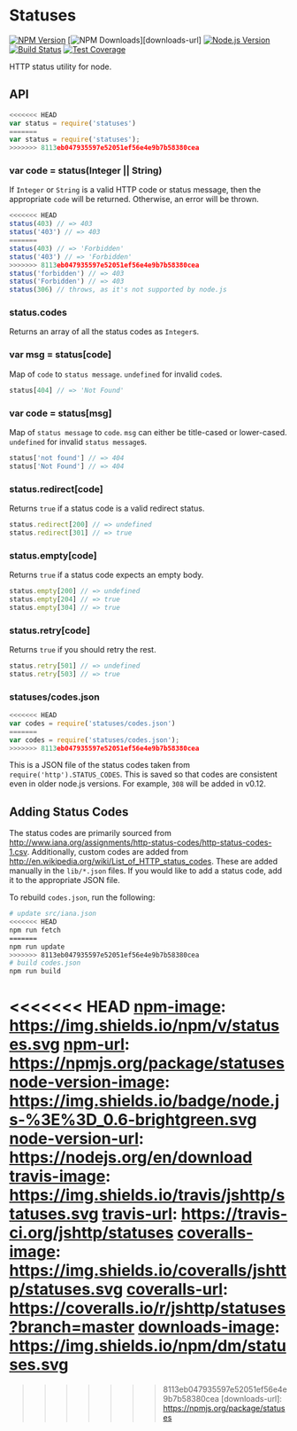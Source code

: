 # Statuses

[![NPM Version][npm-image]][npm-url]
[![NPM Downloads][downloads-image]][downloads-url]
[![Node.js Version][node-version-image]][node-version-url]
[![Build Status][travis-image]][travis-url]
[![Test Coverage][coveralls-image]][coveralls-url]

HTTP status utility for node.

## API

```js
<<<<<<< HEAD
var status = require('statuses')
=======
var status = require('statuses');
>>>>>>> 8113eb047935597e52051ef56e4e9b7b58380cea
```

### var code = status(Integer || String)

If `Integer` or `String` is a valid HTTP code or status message, then the appropriate `code` will be returned. Otherwise, an error will be thrown.

```js
<<<<<<< HEAD
status(403) // => 403
status('403') // => 403
=======
status(403) // => 'Forbidden'
status('403') // => 'Forbidden'
>>>>>>> 8113eb047935597e52051ef56e4e9b7b58380cea
status('forbidden') // => 403
status('Forbidden') // => 403
status(306) // throws, as it's not supported by node.js
```

### status.codes

Returns an array of all the status codes as `Integer`s.

### var msg = status[code]

Map of `code` to `status message`. `undefined` for invalid `code`s.

```js
status[404] // => 'Not Found'
```

### var code = status[msg]

Map of `status message` to `code`. `msg` can either be title-cased or lower-cased. `undefined` for invalid `status message`s.

```js
status['not found'] // => 404
status['Not Found'] // => 404
```

### status.redirect[code]

Returns `true` if a status code is a valid redirect status.

```js
status.redirect[200] // => undefined
status.redirect[301] // => true
```

### status.empty[code]

Returns `true` if a status code expects an empty body.

```js
status.empty[200] // => undefined
status.empty[204] // => true
status.empty[304] // => true
```

### status.retry[code]

Returns `true` if you should retry the rest.

```js
status.retry[501] // => undefined
status.retry[503] // => true
```

### statuses/codes.json

```js
<<<<<<< HEAD
var codes = require('statuses/codes.json')
=======
var codes = require('statuses/codes.json');
>>>>>>> 8113eb047935597e52051ef56e4e9b7b58380cea
```

This is a JSON file of the status codes
taken from `require('http').STATUS_CODES`.
This is saved so that codes are consistent even in older node.js versions.
For example, `308` will be added in v0.12.

## Adding Status Codes

The status codes are primarily sourced from http://www.iana.org/assignments/http-status-codes/http-status-codes-1.csv.
Additionally, custom codes are added from http://en.wikipedia.org/wiki/List_of_HTTP_status_codes.
These are added manually in the `lib/*.json` files.
If you would like to add a status code, add it to the appropriate JSON file.

To rebuild `codes.json`, run the following:

```bash
# update src/iana.json
<<<<<<< HEAD
npm run fetch
=======
npm run update
>>>>>>> 8113eb047935597e52051ef56e4e9b7b58380cea
# build codes.json
npm run build
```

<<<<<<< HEAD
[npm-image]: https://img.shields.io/npm/v/statuses.svg
[npm-url]: https://npmjs.org/package/statuses
[node-version-image]: https://img.shields.io/badge/node.js-%3E%3D_0.6-brightgreen.svg
[node-version-url]: https://nodejs.org/en/download
[travis-image]: https://img.shields.io/travis/jshttp/statuses.svg
[travis-url]: https://travis-ci.org/jshttp/statuses
[coveralls-image]: https://img.shields.io/coveralls/jshttp/statuses.svg
[coveralls-url]: https://coveralls.io/r/jshttp/statuses?branch=master
[downloads-image]: https://img.shields.io/npm/dm/statuses.svg
=======
[npm-image]: https://img.shields.io/npm/v/statuses.svg?style=flat
[npm-url]: https://npmjs.org/package/statuses
[node-version-image]: http://img.shields.io/badge/node.js-%3E%3D_0.6-brightgreen.svg?style=flat
[node-version-url]: http://nodejs.org/download/
[travis-image]: https://img.shields.io/travis/jshttp/statuses.svg?style=flat
[travis-url]: https://travis-ci.org/jshttp/statuses
[coveralls-image]: https://img.shields.io/coveralls/jshttp/statuses.svg?style=flat
[coveralls-url]: https://coveralls.io/r/jshttp/statuses?branch=master
[downloads-image]: http://img.shields.io/npm/dm/statuses.svg?style=flat
>>>>>>> 8113eb047935597e52051ef56e4e9b7b58380cea
[downloads-url]: https://npmjs.org/package/statuses
